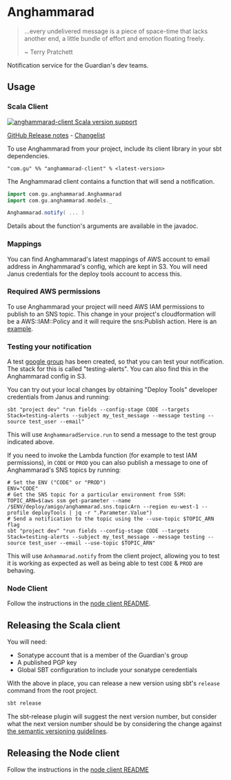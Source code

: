 Anghammarad
===========

> …every undelivered message is a piece of space-time that lacks
> another end, a little bundle of effort and emotion floating freely.
> 
> ~ Terry Pratchett

Notification service for the Guardian's dev teams.

## Usage

### Scala Client

[![anghammarad-client Scala version support](https://index.scala-lang.org/guardian/anghammarad/anghammarad-client/latest-by-scala-version.svg?platform=jvm)](https://index.scala-lang.org/guardian/anghammarad/anghammarad-client)

[GitHub Release notes](https://github.com/guardian/anghammarad/releases) - [Changelist](CHANGES.md)

To use Anghammarad from your project, include its client library in
your sbt dependencies.

```
"com.gu" %% "anghammarad-client" % <latest-version>
```

The Anghammarad client contains a function that will send a notification.

```scala
import com.gu.anghammarad.Anghammarad
import com.gu.anghammarad.models._

Anghammarad.notify( ... )
```

Details about the function's arguments are available in the javadoc.

### Mappings

You can find Anghammarad's latest mappings of AWS account to email address in Anghammarad's config, which are kept in S3. You will need Janus credentials for the deploy tools account to access this.

### Required AWS permissions 

To use Anghammarad your project will need AWS IAM permissions to publish to an SNS topic. This change in your project's cloudformation will be a AWS::IAM::Policy
and it will require the sns:Publish action. Here is an [example](https://github.com/guardian/security-hq/blob/f2486009cd115eb6b8af8bae42fd8421e03a4e6c/cloudformation/watched-account.template.yaml#L194).

### Testing your notification

A test [google group](https://groups.google.com/a/guardian.co.uk/g/anghammarad.test.alerts) has been created, so that you can test your notification. The stack for this is called "testing-alerts". You can also find this in the Anghammarad config in S3.

You can try out your local changes by obtaining "Deploy Tools" developer credentials from Janus and running:

```shell
sbt "project dev" "run fields --config-stage CODE --targets Stack=testing-alerts --subject my_test_message --message testing --source test_user --email"
```

This will use `AnghammaradService.run` to send a message to the test group indicated above.

If you need to invoke the Lambda function (for example to test IAM permissions), in `CODE` or `PROD` you can also publish a message to one of Anghammarad's SNS topics by running:

```shell
# Set the ENV ("CODE" or "PROD")
ENV="CODE"
# Get the SNS topic for a particular environment from SSM: 
TOPIC_ARN=$(aws ssm get-parameter --name /$ENV/deploy/amigo/anghammarad.sns.topicArn --region eu-west-1 --profile deployTools | jq -r ".Parameter.Value")
# Send a notification to the topic using the --use-topic $TOPIC_ARN flag
sbt "project dev" "run fields --config-stage CODE --targets Stack=testing-alerts --subject my_test_message --message testing --source test_user --email --use-topic $TOPIC_ARN"
```

This will use `Anhammarad.notify` from the client project, allowing you to test it is working as expected as well as being able to test `CODE` & `PROD` are behaving.

### Node Client

Follow the instructions in the [node client README](./anghammarad-client-node/README.md).

## Releasing the Scala client

You will need:

* Sonatype account that is a member of the Guardian's group
* A published PGP key
* Global SBT configuration to include your sonatype ceredentials

With the above in place, you can release a new version using sbt's
`release` command from the root project.

```bash
sbt release
```

The sbt-release plugin will suggest the next version number, but consider
what the next version number should be by considering the change against
[the semantic versioning guidelines](https://semver.org/).

## Releasing the Node client

Follow the instructions in the [node client README](./anghammarad-client-node/README.md)
